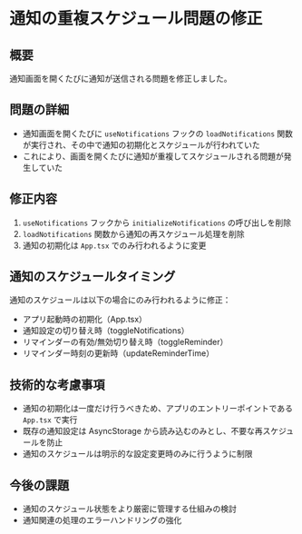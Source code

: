 # 通知の重複スケジュール問題の修正

## 概要
通知画面を開くたびに通知が送信される問題を修正しました。

## 問題の詳細
- 通知画面を開くたびに `useNotifications` フックの `loadNotifications` 関数が実行され、その中で通知の初期化とスケジュールが行われていた
- これにより、画面を開くたびに通知が重複してスケジュールされる問題が発生していた

## 修正内容
1. `useNotifications` フックから `initializeNotifications` の呼び出しを削除
2. `loadNotifications` 関数から通知の再スケジュール処理を削除
3. 通知の初期化は `App.tsx` でのみ行われるように変更

## 通知のスケジュールタイミング
通知のスケジュールは以下の場合にのみ行われるように修正：
- アプリ起動時の初期化（App.tsx）
- 通知設定の切り替え時（toggleNotifications）
- リマインダーの有効/無効切り替え時（toggleReminder）
- リマインダー時刻の更新時（updateReminderTime）

## 技術的な考慮事項
- 通知の初期化は一度だけ行うべきため、アプリのエントリーポイントである `App.tsx` で実行
- 既存の通知設定は AsyncStorage から読み込むのみとし、不要な再スケジュールを防止
- 通知のスケジュールは明示的な設定変更時のみに行うように制限

## 今後の課題
- 通知のスケジュール状態をより厳密に管理する仕組みの検討
- 通知関連の処理のエラーハンドリングの強化
